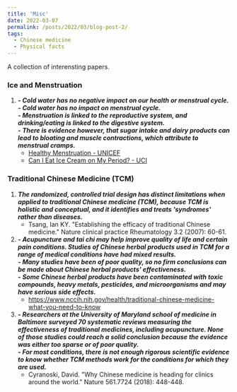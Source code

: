 ```yaml
---
title: 'Misc'
date: 2022-03-07
permalink: /posts/2022/03/blog-post-2/
tags:
  - Chinese medicine
  - Physical facts
---
```

A collection of interensting papers.

### Ice and Menstruation
1. ***- Cold water has no negative impact on our health or menstrual cycle.***\
   ***- Cold water has no impact on menstrual cycle.***\
   ***- Menstruation is linked to the reproductive system, and drinking/eating is linked to the digestive system.***\
   ***- There is evidence however, that sugar intake and dairy products can lead to bloating and muscle contractions, which attribute to menstrual cramps.***
   * [Healthy Menstruation - UNICEF](https://www.unicef.org/timorleste/media/2376/file/Menstrual%20Hygiene%20Management%20-%20English%20.pdf)
   * [Can I Eat Ice Cream on My Period? - UCI](https://sites.uci.edu/morningsignout/2017/01/09/can-i-eat-ice-cream-on-my-period/)

### Traditional Chinese Medicine (TCM)
1. ***The randomized, controlled trial design has distinct limitations when applied to traditional Chinese medicine (TCM), because TCM is holistic and conceptual, and it identifies and treats 'syndromes' rather than diseases.***
   * Tsang, Ian KY. "Establishing the efficacy of traditional Chinese medicine." Nature clinical practice Rheumatology 3.2 (2007): 60-61.
2. ***- Acupuncture and tai chi may help improve quality of life and certain pain conditions. Studies of Chinese herbal products used in TCM for a range of medical conditions have had mixed results.***\
   ***- Many studies have been of poor quality, so no firm conclusions can be made about Chinese herbal products' effectiveness.***\
   ***- Some Chinese herbal products have been contaminated with toxic compounds, heavy metals, pesticides, and microorganisms and may have serious side effects.***
   * https://www.nccih.nih.gov/health/traditional-chinese-medicine-what-you-need-to-know
3. ***- Researchers at the University of Maryland school of medicine in Baltimore surveyed 70 systematic reviews measuring the effectiveness of traditional medicines, including acupuncture. None of those studies could reach a solid conclusion because the evidence was either too sparse or of poor quality.***\
   ***- For most conditions, there is not enough rigorous scientific evidence to know whether TCM methods work for the conditions for which they are used.***
   * Cyranoski, David. "Why Chinese medicine is heading for clinics around the world." Nature 561.7724 (2018): 448-448.
